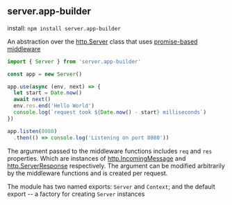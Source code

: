 ## server.app-builder

install: `npm install server.app-builder`

An abstraction over the [http.Server] class that uses [promise-based middleware]

```javascript
import { Server } from 'server.app-builder'

const app = new Server()

app.use(async (env, next) => {
  let start = Date.now()
  await next()
  env.res.end('Hello World')
  console.log(`request took ${Date.now() - start} milliseconds`)
})

app.listen(8080)
  .then(() => console.log('Listening on port 8080'))
```

The argument passed to the middleware functions includes `req` and `res` properties. Which are instances of [http.IncomingMessage] and [http.ServerResponse] respectively. The argument can be modified arbitrarily by the middleware functions and is created per request.

The module has two named exports: `Server` and `Context`; and the default export -- a factory for creating `Server` instances


[http.IncomingMessage]: https://nodejs.org/api/http.html#http_http_incomingmessage
[http.ServerResponse]: https://nodejs.org/api/http.html#http_class_http_serverresponse
[http.Server]: https://nodejs.org/api/http.html#http_class_http_server
[promise-based middleware]: https://github.com/calebboyd/app-builder

